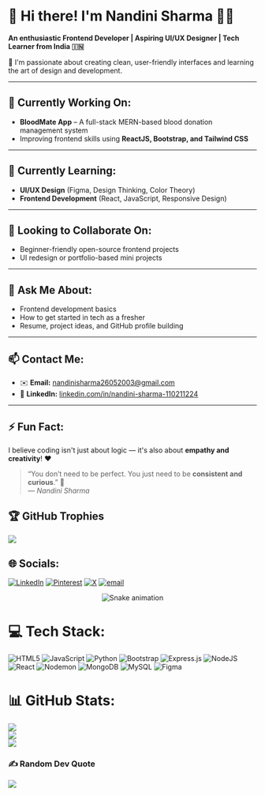 # 💫 Hi there! I'm Nandini Sharma 👩‍💻  
**An enthusiastic Frontend Developer | Aspiring UI/UX Designer | Tech Learner from India 🇮🇳**

🌱 I'm passionate about creating clean, user-friendly interfaces and learning the art of design and development.

---

## 🔭 Currently Working On:
- **BloodMate App** – A full-stack MERN-based blood donation management system  
- Improving frontend skills using **ReactJS, Bootstrap, and Tailwind CSS**

---

## 🌱 Currently Learning:
- **UI/UX Design** (Figma, Design Thinking, Color Theory)  
- **Frontend Development** (React, JavaScript, Responsive Design)

---

## 💼 Looking to Collaborate On:
- Beginner-friendly open-source frontend projects  
- UI redesign or portfolio-based mini projects

---

## 💬 Ask Me About:
- Frontend development basics  
- How to get started in tech as a fresher  
- Resume, project ideas, and GitHub profile building

---

## 📫 Contact Me:
- ✉️ **Email:** [nandinisharma26052003@gmail.com](mailto:nandinisharma26052003@gmail.com)  
- 💼 **LinkedIn:** [linkedin.com/in/nandini-sharma-110211224](https://linkedin.com/in/nandini-sharma-110211224)

---

## ⚡ Fun Fact:
I believe coding isn't just about logic — it's also about **empathy and creativity**! ❤️


> “You don’t need to be perfect. You just need to be **consistent and curious**.” 💖  
> — *Nandini Sharma*

## 🏆 GitHub Trophies
![](https://github-profile-trophy.vercel.app/?username=Nandini26sharma&theme=radical&no-frame=false&no-bg=true&margin-w=4)

## 🌐 Socials:
[![LinkedIn](https://img.shields.io/badge/LinkedIn-%230077B5.svg?logo=linkedin&logoColor=white)](https://linkedin.com/in/https://www.linkedin.com/in/nandini-sharma-110211224?utm_source=share&utm_campaign=share_via&utm_content=profile&utm_medium=android_app) [![Pinterest](https://img.shields.io/badge/Pinterest-%23E60023.svg?logo=Pinterest&logoColor=white)](https://pinterest.com/nandinisharma26052003) [![X](https://img.shields.io/badge/X-black.svg?logo=X&logoColor=white)](https://x.com/NandiniSha11364)  [![email](https://img.shields.io/badge/Email-D14836?logo=gmail&logoColor=white)](mailto:nandinisharma26052003@gmail.com) 
<!-- Snake Game Repo View -->

<div align="center">
  <img src="https://profile-readme-generator.com/assets/snake.svg" alt="Snake animation" />
</div>

# 💻 Tech Stack:
![HTML5](https://img.shields.io/badge/html5-%23E34F26.svg?style=for-the-badge&logo=html5&logoColor=white) ![JavaScript](https://img.shields.io/badge/javascript-%23323330.svg?style=for-the-badge&logo=javascript&logoColor=%23F7DF1E) ![Python](https://img.shields.io/badge/python-3670A0?style=for-the-badge&logo=python&logoColor=ffdd54) ![Bootstrap](https://img.shields.io/badge/bootstrap-%238511FA.svg?style=for-the-badge&logo=bootstrap&logoColor=white) ![Express.js](https://img.shields.io/badge/express.js-%23404d59.svg?style=for-the-badge&logo=express&logoColor=%2361DAFB) ![NodeJS](https://img.shields.io/badge/node.js-6DA55F?style=for-the-badge&logo=node.js&logoColor=white) ![React](https://img.shields.io/badge/react-%2320232a.svg?style=for-the-badge&logo=react&logoColor=%2361DAFB) ![Nodemon](https://img.shields.io/badge/NODEMON-%23323330.svg?style=for-the-badge&logo=nodemon&logoColor=%BBDEAD) ![MongoDB](https://img.shields.io/badge/MongoDB-%234ea94b.svg?style=for-the-badge&logo=mongodb&logoColor=white) ![MySQL](https://img.shields.io/badge/mysql-4479A1.svg?style=for-the-badge&logo=mysql&logoColor=white) ![Figma](https://img.shields.io/badge/figma-%23F24E1E.svg?style=for-the-badge&logo=figma&logoColor=white)
# 📊 GitHub Stats:
![](https://github-readme-stats.vercel.app/api?username=Nandini26sharma&theme=dark&hide_border=false&include_all_commits=true&count_private=false)<br/>
![](https://nirzak-streak-stats.vercel.app/?user=Nandini26sharma&theme=dark&hide_border=false)<br/>
![](https://github-readme-stats.vercel.app/api/top-langs/?username=Nandini26sharma&theme=dark&hide_border=false&include_all_commits=true&count_private=false&layout=compact)



### ✍️ Random Dev Quote
![](https://quotes-github-readme.vercel.app/api?type=horizontal&theme=radical)

<!--### 🔝 Top Contributed Repo
![](https://github-contributor-stats.vercel.app/api?username=Nandini26sharma&limit=5&theme=dark&combine_all_yearly_contributions=true)

---
[![](https://visitcount.itsvg.in/api?id=Nandini26sharma&icon=0&color=0)](https://visitcount.itsvg.in)

<!-- Proudly created with GPRM ( https://gprm.itsvg.in ) -->
